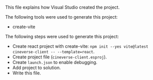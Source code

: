 This file explains how Visual Studio created the project.

The following tools were used to generate this project:
- create-vite

The following steps were used to generate this project:
- Create react project with create-vite: `npm init --yes vite@latest cineverse-client -- --template=react`.
- Create project file (`cineverse-client.esproj`).
- Create `launch.json` to enable debugging.
- Add project to solution.
- Write this file.
